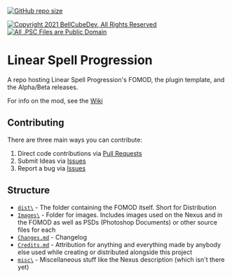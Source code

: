 [![GitHub repo size](https://img.shields.io/github/repo-size/BellCubeDev/LinearSpellProgression?style=for-the-badge)](#readme)

[![Copyright 2021 BellCubeDev, All Rights Reserved](https://img.shields.io/badge/©%202021%20BellCubeDev-%20All%20Rights%20Reserved-blue?style=for-the-badge)](#readme) [![All .PSC Files are Public Domain](https://img.shields.io/badge/All%20.PSC%20Files-Are%20Public%20Domain-00bd5e?style=for-the-badge)](#readme)

# Linear Spell Progression

A repo hosting Linear Spell Progression's FOMOD, the plugin template, and the Alpha/Beta releases.

For info on the mod, see the [Wiki](https://github.com/BellCubeDev/LinearSpellProgression/wiki)
<!--
See [the Nexus page](https://www.nexusmods.com/skyrimspecialedition/mods/47087) for a description of the mod itself.
<br>[Download Additional Clockwork](https://www.nexusmods.com/skyrimspecialedition/mods/47087)
-->

## Contributing

There are three main ways you can contribute:

1. Direct code contributions via [Pull Requests](https://github.com/BellCubeDev/AdditionalClockwork/pulls)
2. Submit Ideas via [Issues](https://github.com/BellCubeDev/LinearSpellProgression/issues/new)
3. Report a bug via [Issues](https://github.com/BellCubeDev/LinearSpellProgression/issues/new)

## Structure

- [`dist\`](dist/) - The folder containing the FOMOD itself. Short for Distribution
- [`Images\`](Images/) - Folder for images. Includes images used on the Nexus and in the FOMOD as well as PSDs (Photoshop Documents) or other source files for each
- [`Changes.md`](Changes.md) - Changelog
- [`Credits.md`](Credits.md) - Attribution for anything and everything made by anybody else used while creating or distributed alongside this project
- [`misc\`](misc/) - Miscellaneous stuff like the Nexus description (which isn't there yet)
